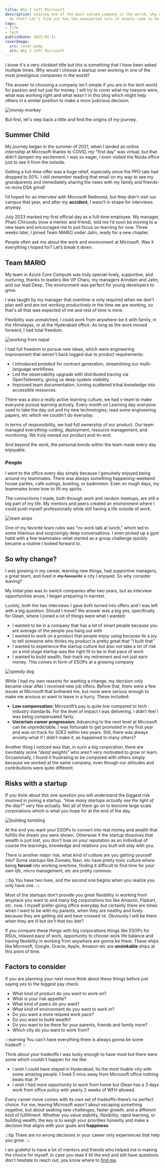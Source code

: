 ```yaml
---
title: Why I left Microsoft
description: Leaving one of the most valued company in the world, why would anyone
  do that? Let's find out how the unexpected turn of events came to be...
tags:
- life
- tech
publishDate: 2025-05-11
coverImage:
  src: cover.webp
  alt: Why I left Microsoft
---
```


I know it's a very *clickbait* title but this is something that I have been asked multiple times. Why would I choose a startup over working in one of the most prestigious companies in the world?

The answer to choosing a company isn't simple if you are in the tech world for passion and not just for money. I will try to cover what my reasons were, what was working right and what wasn't in this blog which might help others in a similar position to make a more judicious decision.

![money monkey](https://media3.giphy.com/media/v1.Y2lkPTc5MGI3NjExNGppNzc0czU0cDFnMmN6ZndjOGsxejF5aTJhc2EweGtvbHB3eng2dyZlcD12MV9pbnRlcm5hbF9naWZfYnlfaWQmY3Q9Zw/3oEdvbpl0X32bXD2Vi/giphy.gif)

But first, let's step back a little and find the origins of my journey.

## Summer Child
My journey began in the summer of 2021, when I landed an online internship at Microsoft-thanks to COVID, my “first day” was virtual, but that didn’t dampen my excitement. I was so eager, I even visited the Noida office just to see it from the outside.

Getting a full-time offer was a huge relief, especially since the PPO rate had dropped to *50%*. I still remember reading that email on my way to see my grandparents and immediately sharing the news with my family and friends-no more DSA grind!

I’d hoped for an interview with Microsoft Redmond, but they didn’t visit our campus that year, and after my **accident**, I wasn’t in shape for interviews anyway.

July 2023 marked my first official day as a full-time employee. My manager, Phani Chiruvolu (now a mentor and friend), told me I’d soon be moving to a new team and encouraged me to just focus on learning for now. Three weeks later, I joined Team MARIO under Jatin, ready for a new chapter.

People often ask me about the work and environment at Microsoft. Was it everything I hoped for? Let’s break it down.

## Team MARIO
My team in Azure Core Compute was truly special-lively, supportive, and nurturing, thanks to leaders like VP Charu, my managers Arindam and Jatin, and our lead Deep. The environment was perfect for young developers to grow.

I was taught by my manager that overtime is only required when we don't plan well and are not working productively in the time we are working, so that's all that was expected of me and rest of time is mine.

Flexibility was unmatched, I could work from anywhere-be it with family, in the Himalayas, or at the Hyderabad office. As long as the work moved forward, I had total freedom.

![working from nepal](wfh.webp)

I had full freedom to pursue new ideas, which were engineering improvement that weren't back logged due to product requirements:
- I introduced protobuf for contract generation, streamlining our multi-language workflows.
- Led the observability upgrade with distributed tracing via OpenTelemetry, giving us deep system visibility.
- Improved team documentation, turning scattered tribal knowledge into accessible resources.

There was a also a really active learning culture, we had v-team to make everyone pursue learning actively. Every month on Learning day everyone used to take the day out and try new technologies, read some engineering papers, etc which we couldn't do everyday.

In terms of responsibility, we had full ownership of our product. Our team managed everything-coding, deployment, resource management, and monitoring. We truly owned our product end-to-end.

And beyond the work, the personal bonds within the team made every day enjoyable.

### People
I went to the office every day simply because I genuinely enjoyed being around my teammates. There was always something happening-weekend house parties, café outings, bowling, or badminton. Even on rough days, my teammates knew how to lift my spirits.

The connections I made, both through work and random meetups, are still a big part of my life. My mentors and peers created an environment where I could push myself professionally while still having a life outside of work.

![team aiops](team.webp)

One of my favorite team rules was “no work talk at lunch,” which led to some hilarious and surprisingly deep conversations. I even picked up a gym habit with a few teammates-what started as a group challenge quickly became a routine I looked forward to.

## So why change?
I was growing in my career, learning new things, had supportive managers, a great team, and lived in ~~my favourite~~ a city I enjoyed. So why consider leaving?

My initial plan was to switch companies after two years, but as interview opportunities arose, I began preparing in earnest.

Luckily, both the two interviews I gave both turned into offers and I was left with a big question: Should I move? the answer was a big yes, specifically for Glean, where I joined a lot of things were what I wanted:
- I wanted to be in a company that has a lot of smart people because you are average of the people you hang out with
- I wanted to work on a product that people enjoy using because its a joy to tell someone who thinks my product is pretty great that "I built that"
- I wanted to experience the startup culture but also not take a lot of risk so a mid stage startup was the right fit to be in that pace of work
- I wanted to build wealth, fast-track my retirement and not just earn money. This comes in form of ESOPs at a growing company

![speedy dog](https://media1.giphy.com/media/v1.Y2lkPTc5MGI3NjExM2R4enBzeGczZGJzaHgwZXNrZGJzc3Z3ejVjazh2ODQzZDQydWJlcyZlcD12MV9pbnRlcm5hbF9naWZfYnlfaWQmY3Q9Zw/6HypNJJjcfnZ1bzWDs/giphy.gif)

While I had my own reasons for wanting a change, my decision only became clear after I received new job offers. Before that, there were a few issues at Microsoft that bothered me, but none were serious enough to make me anxious or want to leave in a hurry. These included:
- **Low compensation:** Microsoft’s pay is quite low compared to tech industry standards. For the level of impact I was delivering, I didn’t feel I was being compensated fairly.
- **Uncertain career progression:** Advancing to the next level at Microsoft can be unpredictable. I was fortunate to get promoted in my first year and was on track for SDE2 within two years. Still, there was always anxiety-what if I didn’t make it, as happened to many others?

Another thing I noticed was that, in such a big corporation, there are inevitably some _“dead weights”_ who aren’t very motivated to grow or learn. Occasionally, I found it frustrating to be compared with others simply because we worked at the same company, even though our attitudes and contributions were quite different.

## Risks with a startup
If you think about this one question you will understand the biggest risk involved in joining a startup. _"How many startups actually see the light of the day?"_ very few actually. Not all of them go on to become large scale corporations which is what you hope for at the end of the day.

![building tumbling](https://media3.giphy.com/media/v1.Y2lkPTc5MGI3NjExYno5N24xNjRzenhrbW01OWpwZTczemowYjhzdXN5aDVuMnZzZHdxZiZlcD12MV9pbnRlcm5hbF9naWZfYnlfaWQmY3Q9Zw/11NPpS74y6dOkE/giphy.gif)

At the end you want your ESOPs to convert into real money and wealth that fulfills the dream you were shown. Otherwise if the startup dissolves that wealth is just lost, you don't lose on your reputation as an individual of course the learnings, knowledge and relations you built will stay with you.

There is another major risk, what kind of culture are you getting yourself into? Some startups like Zomato, Navi, etc have pretty toxic culture where being **forced** into working overtime, finding it difficult to find time for *your own life*, micro management, etc are pretty common.

:::tip
You have two lives, and the second one begins when you realize you only have one.
:::

Most of the startups don't provide you great flexibility in working from anyplace you want to and many big corporations too like Amazon, Flipkart, etc. now. I myself prefer going office everyday but certainly there are times when I want to be with my parents, when they are healthy and lively because they are getting old and have crossed `50`. Obviously I will be there when they are ill but _isn't that too late_?

If you compare these things with big corporations things like ESOPs for RSUs, relaxed pace of work, opportunity to choose work life balance and having flexibility in working from anywhere are gonna be there. These ships like Microsoft, Google, Oracle, Apple, Amazon etc are **unsinkable** ships at this point of time.

## Factors to consider
If you are planning your next move think about these things before just saying yes to the biggest pay check:
- What kind of product do you want to work on?
- What is your risk appetite?
- What kind of peers do you want?
- What kind of environment do you want to work in?
- Do you want a more relaxed work pace?
- Do you want to build wealth?
- Do you want to be there for your parents, friends and family more?
- Which city do you want to work from?

:::warning
You can't have everything there is always gonna be some tradeoff
:::

Think about your tradeoffs I was lucky enough to have most but there were some which couldn't happen for me like:
- I wish I could have stayed in Hyderabad, its the most livable city with some amazing people. I lived 5 mins away from Microsoft office nothing beats that :P
- I wish I had more opportunity to work from home but Glean has a 3 days work from office policy with yearly 2 weeks of WFH allowed.

Every career move comes with its own set of tradeoffs-there’s no perfect choice. For me, leaving Microsoft wasn’t about escaping something *negative*, but about seeking new challenges, faster growth, and a different kind of fulfillment. Whether you value stability, flexibility, rapid learning, or building wealth, the key is to weigh your priorities honestly and make a decision that aligns with your goals and **happiness**

:::tip
There are no wrong decisions in your career only experiences that help you grow.
:::

I am grateful to have a lot of mentors and friends who helped me in making the choice for myself. In case you read it till the end and still have questions don't hesitate to reach out, you know where to [find me](https://twitter.com/1108king).

